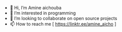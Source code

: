 - 👋 Hi, I’m Amine aichouba
- 👀 I’m interested in programming
- 💞️ I’m looking to collaborate on open source projects
- 📫 How to reach me [ https://linktr.ee/amine_aicho ]
